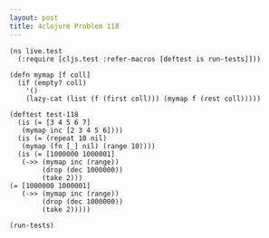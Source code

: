 ```yaml
---
layout: post
title: 4clojure Problem 118
---
```


<pre><code class="language-klipse">(ns live.test
  (:require [cljs.test :refer-macros [deftest is run-tests]]))

(defn mymap [f coll] 
  (if (empty? coll) 
    '() 
    (lazy-cat (list (f (first coll))) (mymap f (rest coll)))))

(deftest test-118
  (is (= [3 4 5 6 7]
   (mymap inc [2 3 4 5 6])))
  (is (= (repeat 10 nil)
   (mymap (fn [_] nil) (range 10))))
  (is (= [1000000 1000001]
   (->> (mymap inc (range))
        (drop (dec 1000000))
        (take 2)))
(= [1000000 1000001]
   (->> (mymap inc (range))
        (drop (dec 1000000))
        (take 2)))))

(run-tests)
</code></pre>
